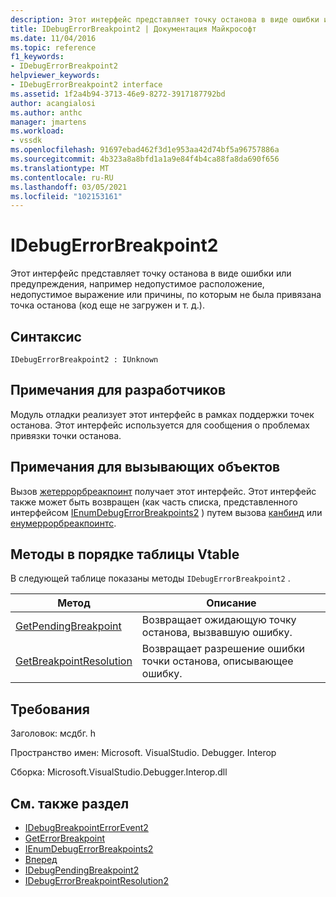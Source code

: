 ```yaml
---
description: Этот интерфейс представляет точку останова в виде ошибки или предупреждения, например недопустимое расположение, недопустимое выражение или причины, по которым не была привязана точка останова (код еще не загружен и т. д.).
title: IDebugErrorBreakpoint2 | Документация Майкрософт
ms.date: 11/04/2016
ms.topic: reference
f1_keywords:
- IDebugErrorBreakpoint2
helpviewer_keywords:
- IDebugErrorBreakpoint2 interface
ms.assetid: 1f2a4b94-3713-46e9-8272-3917187792bd
author: acangialosi
ms.author: anthc
manager: jmartens
ms.workload:
- vssdk
ms.openlocfilehash: 91697ebad462f3d1e953aa42d74bf5a96757886a
ms.sourcegitcommit: 4b323a8a8bfd1a1a9e84f4b4ca88fa8da690f656
ms.translationtype: MT
ms.contentlocale: ru-RU
ms.lasthandoff: 03/05/2021
ms.locfileid: "102153161"
---
```

# <a name="idebugerrorbreakpoint2"></a>IDebugErrorBreakpoint2
Этот интерфейс представляет точку останова в виде ошибки или предупреждения, например недопустимое расположение, недопустимое выражение или причины, по которым не была привязана точка останова (код еще не загружен и т. д.).

## <a name="syntax"></a>Синтаксис

```
IDebugErrorBreakpoint2 : IUnknown
```

## <a name="notes-for-implementers"></a>Примечания для разработчиков
 Модуль отладки реализует этот интерфейс в рамках поддержки точек останова. Этот интерфейс используется для сообщения о проблемах привязки точки останова.

## <a name="notes-for-callers"></a>Примечания для вызывающих объектов
 Вызов [жетеррорбреакпоинт](../../../extensibility/debugger/reference/idebugbreakpointerrorevent2-geterrorbreakpoint.md) получает этот интерфейс. Этот интерфейс также может быть возвращен (как часть списка, представленного интерфейсом [IEnumDebugErrorBreakpoints2](../../../extensibility/debugger/reference/ienumdebugerrorbreakpoints2.md) ) путем вызова [канбинд](../../../extensibility/debugger/reference/idebugpendingbreakpoint2-canbind.md) или [енумеррорбреакпоинтс](../../../extensibility/debugger/reference/idebugpendingbreakpoint2-enumerrorbreakpoints.md).

## <a name="methods-in-vtable-order"></a>Методы в порядке таблицы Vtable
 В следующей таблице показаны методы `IDebugErrorBreakpoint2` .

|Метод|Описание|
|------------|-----------------|
|[GetPendingBreakpoint](../../../extensibility/debugger/reference/idebugerrorbreakpoint2-getpendingbreakpoint.md)|Возвращает ожидающую точку останова, вызвавшую ошибку.|
|[GetBreakpointResolution](../../../extensibility/debugger/reference/idebugerrorbreakpoint2-getbreakpointresolution.md)|Возвращает разрешение ошибки точки останова, описывающее ошибку.|

## <a name="requirements"></a>Требования
 Заголовок: мсдбг. h

 Пространство имен: Microsoft. VisualStudio. Debugger. Interop

 Сборка: Microsoft.VisualStudio.Debugger.Interop.dll

## <a name="see-also"></a>См. также раздел
- [IDebugBreakpointErrorEvent2](../../../extensibility/debugger/reference/idebugbreakpointerrorevent2.md)
- [GetErrorBreakpoint](../../../extensibility/debugger/reference/idebugbreakpointerrorevent2-geterrorbreakpoint.md)
- [IEnumDebugErrorBreakpoints2](../../../extensibility/debugger/reference/ienumdebugerrorbreakpoints2.md)
- [Вперед](../../../extensibility/debugger/reference/ienumdebugerrorbreakpoints2-next.md)
- [IDebugPendingBreakpoint2](../../../extensibility/debugger/reference/idebugpendingbreakpoint2.md)
- [IDebugErrorBreakpointResolution2](../../../extensibility/debugger/reference/idebugerrorbreakpointresolution2.md)

